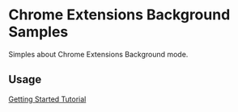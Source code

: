 # Chrome Extensions Background Samples
Simples about Chrome Extensions Background mode.

## Usage
[Getting Started Tutorial](https://developer.chrome.com/extensions/getstarted)
